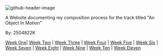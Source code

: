![github-header-image](https://github.com/2504822K/mysonicartsdocumentation.io/assets/145678268/2159bca3-c68e-43f5-a5b1-eb8f391b352f) 
 
A Website documenting my composition process for the track titled "An Object In Motion" 

By: 2504822K

[Week 0ne](Week1.md)| [Week Two](Week2.md) | [Week Three](Week3.md) | [Week Four](Week4.md) | [Week Five](Week5.md) | [Week Six](Week6.md) | [Week Seven](Week7.md) | [Week Eight](Week8.md) | [Week Nine](Week9.md) | [Week Ten](Week10.md) | [Week Eleven](Week11.md)   


<link rel="stylesheet" type="text/css" href="style.css">


